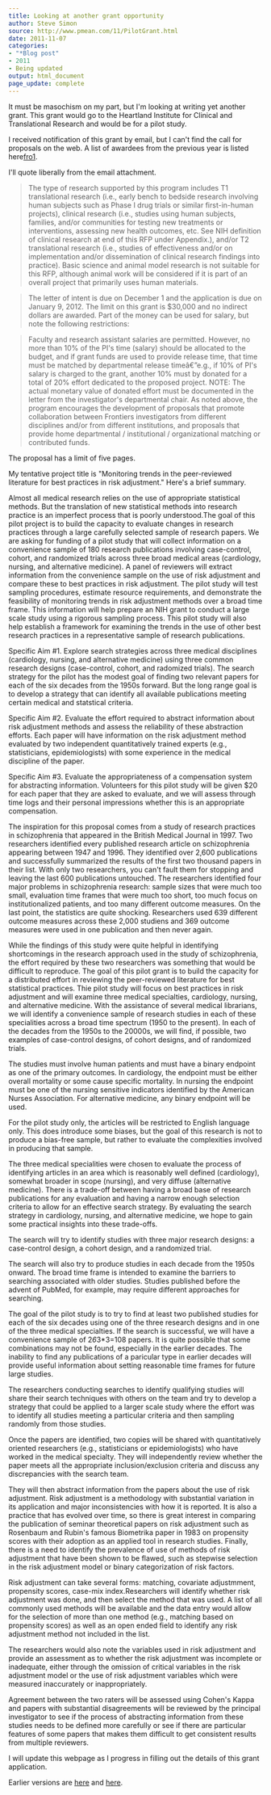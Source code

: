 ```yaml
---
title: Looking at another grant opportunity
author: Steve Simon
source: http://www.pmean.com/11/PilotGrant.html
date: 2011-11-07
categories:
- "*Blog post"
- 2011
- Being updated
output: html_document
page_update: complete
---
```


It must be masochism on my part, but I'm looking at writing yet another grant. This grant would go to the Heartland Institute for Clinical and Translational Research and would be for a pilot study.

<!---More--->

I received notification of this grant by email, but I can't find the call for proposals on the web. A list of awardees from the previous year is listed here[fro1].

I'll quote liberally from the email attachment.

> The type of research supported by this program includes T1 translational research (i.e., early bench to bedside research involving human subjects such as Phase I drug trials or similar first-in-human projects), clinical research (i.e., studies using human subjects, families, and/or communities for testing new treatments or interventions, assessing new health outcomes, etc. See NIH definition of clinical research at end of this RFP under Appendix.), and/or T2 translational research (i.e., studies of effectiveness and/or on implementation and/or dissemination of clinical research findings into practice). Basic science and animal model research is not suitable for this RFP, although animal work will be considered if it is part of an overall project that primarily uses human materials.

> The letter of intent is due on December 1 and the application is due on January 9, 2012. The limit on this grant is $30,000 and no indirect dollars are awarded. Part of the money can be used for salary, but note the following restrictions:

> Faculty and research assistant salaries are permitted. However, no more than 10% of the PI's time (salary) should be allocated to the budget, and if grant funds are used to provide release time, that time must be matched by departmental release timeâ€”e.g., if 10% of PI's salary is charged to the grant, another 10% must by donated for a total of 20% effort dedicated to the proposed project. NOTE: The actual monetary value of donated effort must be documented in the letter from the investigator's departmental chair. As noted above, the program encourages the development of proposals that promote collaboration between Frontiers investigators from different disciplines and/or from different institutions, and proposals that provide home departmental / institutional / organizational matching or contributed funds.

The proposal has a limit of five pages.

My tentative project title is "Monitoring trends in the peer-reviewed literature for best practices in risk adjustment." Here's a brief summary.

Almost all medical research relies on the use of appropriate statistical methods. But the translation of new statistical methods into research practice is an imperfect process that is poorly understood.The goal of this pilot project is to build the capacity to evaluate changes in research practices through a large carefully selected sample of research papers. We are asking for funding of a pilot study that will collect information on a convenience sample of 180 research publications involving case-control, cohort, and randomized trials across three broad medical areas (cardiology, nursing, and alternative medicine). A panel of reviewers will extract information from the convenience sample on the use of risk adjustment and compare these to best practices in risk adjustment. The pilot study will test sampling procedures, estimate resource requirements, and demonstrate the feasibility of monitoring trends in risk adjustment methods over a broad time frame. This information will help prepare an NIH grant to conduct a large scale study using a rigorous sampling process. This pilot study will also help establish a framework for examining the trends in the use of other best research practices in a representative sample of research publications.

Specific Aim #1. Explore search strategies across three medical disciplines (cardiology, nursing, and alternative medicine) using three common research designs (case-control, cohort, and radomized trials). The search strategy for the pilot has the modest goal of finding two relevant papers for each of the six decades from the 1950s forward. But the long range goal is to develop a strategy that can identify all available publications meeting certain medical and statstical criteria.

Specific Aim #2. Evaluate the effort required to abstract information about risk adjustment methods and assess the reliability of these abstraction efforts. Each paper will have information on the risk adjustment method evaluated by two independent quantitatively trained experts (e.g., statisticians, epidemiologists) with some experience in the medical discipline of the paper.

Specific Aim #3. Evaluate the appropriateness of a compensation system for abstracting information. Volunteers for this pilot study will be given $20 for each paper that they are asked to evaluate, and we will assess through time logs and their personal impressions whether this is an appropriate compensation.

The inspiration for this proposal comes from a study of research practices in schizophrenia that appeared in the British Medical Journal in 1997. Two researchers identified every published research article on schizophrenia appearing between 1947 and 1996. They identified over 2,600 publications and successfully summarized the results of the first two thousand papers in their list. With only two researchers, you can't fault them for stopping and leaving the last 600 publications untouched. The researchers identified four major problems in schizophrenia research: sample sizes that were much too small, evaluation time frames that were much too short, too much focus on institutionalized patients, and too many different outcome measures. On the last point, the statistics are quite shocking. Researchers used 639 different outcome measures across these 2,000 studiens and 369 outcome measures were used in one publication and then never again.

While the findings of this study were quite helpful in identifying shortcomings in the research approach used in the study of schizophrenia, the effort required by these two researchers was something that would be difficult to reproduce. The goal of this pilot grant is to build the capacity for a distributed effort in reviewing the peer-reviewed literature for best statistical practices. Thie pilot study will focus on best practices in risk adjustment and will examine three medical specialties, cardiology, nursing, and alternative medicine. With the assistance of several medical librarians, we will identify a convenience sample of research studies in each of these specialities across a broad time spectrum (1950 to the present). In each of the decades from the 1950s to the 20000s, we will find, if possible, two examples of case-control designs, of cohort designs, and of randomized trials.

The studies must involve human patients and must have a binary endpoint as one of the primary outcomes. In cardiology, the endpoint must be either overall mortality or some cause specific mortality. In nursing the endpoint must be one of the nursing sensitive indicators identified by the American Nurses Association. For alternative medicine, any binary endpoint will be used.

For the pilot study only, the articles will be restricted to English language only. This does introduce some biases, but the goal of this research is not to produce a bias-free sample, but rather to evaluate the complexities involved in producing that sample.

The three medical specialities were chosen to evaluate the process of identifying articles in an area which is reasonably well defined (cardiology), somewhat broader in scope (nursing), and very diffuse (alternative medicine). There is a trade-off between having a broad base of research publications for any evaluation and having a narrow enough selection criteria to allow for an effective search strategy. By evaluating the search strategy in cardiology, nursing, and alternative medicine, we hope to gain some practical insights into these trade-offs.

The search will try to identify studies with three major research designs: a case-control design, a cohort design, and a randomized trial.

The search will also try to produce studies in each decade from the 1950s onward. The broad time frame is intended to examine the barriers to searching associated with older studies. Studies published before the advent of PubMed, for example, may require different approaches for searching.

The goal of the pilot study is to try to find at least two published studies for each of the six decades using one of the three research designs and in one of the three medical specialties. If the search is successful, we will have a convenience sample of 2*6*3*3=108 papers. It is quite possible that some combinations may not be found, especially in the earlier decades. The inability to find any publications of a paricular type in earlier decades will provide useful information about setting reasonable time frames for future large studies.

The researchers conducting searches to identify qualifying studies will share their search techniques with others on the team and try to develop a strategy that could be applied to a larger scale study where the effort was to identify all studies meeting a particular criteria and then sampling randomly from those studies.

Once the papers are identified, two copies will be shared with quantitatively oriented researchers (e.g., statisticians or epidemiologists) who have worked in the medical specialty. They will independently review whether the paper meets all the appropriate inclusion/exclusion criteria and discuss any discrepancies with the search team.

They will then abstract information from the papers about the use of risk adjustment. Risk adjustment is a methodology with substantial variation in its application and major inconsistencies with how it is reported. It is also a practice that has evolved over time, so there is great interest in comparing the publication of seminar theoretical papers on risk adjustment such as Rosenbaum and Rubin's famous Biometrika paper in 1983 on propensity scores with their adoption as an applied tool in research studies. Finally, there is a need to identify the prevalence of use of methods of risk adjustment that have been shown to be flawed, such as stepwise selection in the risk adjustment model or binary categorization of risk factors.

Risk adjustment can take several forms: matching, covariate adjustmment, propensity scores, case-mix index.Researchers will identify whether risk adjustment was done, and then select the method that was used. A list of all commonly used methods will be available and the data entry would allow for the selection of more than one method (e.g., matching based on propensity scores) as well as an open ended field to identify any risk adjustment method not included in the list.

The researchers would also note the variables used in risk adjustment and provide an assessment as to whether the risk adjustment was incomplete or inadequate, either through the omission of critical variables in the risk adjustment model or the use of risk adjustment variables which were measured inaccurately or inappropriately.

Agreement between the two raters will be assessed using Cohen's Kappa and papers with substantial disagreements will be reviewed by the principal investigator to see if the process of abstracting information from these studies needs to be defined more carefully or see if there are particular features of some papers that makes them difficult to get consistent results from multiple reviewers.

I will update this webpage as I progress in filling out the details of this grant application.

Earlier versions are [here][sim1] and [here][sim2].

[sim1]: http://www.pmean.com/11/PilotGrant.html
[sim2]: http://new.pmean.com/pilot-grant/

[fro1]: http://www.kumc.edu/frontiers/pilot-studies-grant-awards.html
